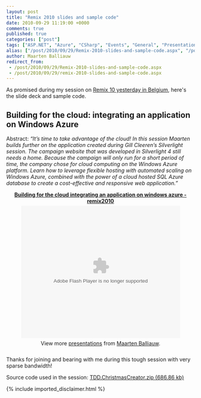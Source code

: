 ```yaml
---
layout: post
title: "Remix 2010 slides and sample code"
date: 2010-09-29 11:19:00 +0000
comments: true
published: true
categories: ["post"]
tags: ["ASP.NET", "Azure", "CSharp", "Events", "General", "Presentations", "Silverlight"]
alias: ["/post/2010/09/29/Remix-2010-slides-and-sample-code.aspx", "/post/2010/09/29/remix-2010-slides-and-sample-code.aspx"]
author: Maarten Balliauw
redirect_from:
 - /post/2010/09/29/Remix-2010-slides-and-sample-code.aspx
 - /post/2010/09/29/remix-2010-slides-and-sample-code.aspx
---
```

<p>As promised during my session on <a href="http://msdn.microsoft.com/nl-be/ff923221.aspx" target="_blank">Remix 10 yesterday in Belgium</a>, here's the slide deck and sample code.</p>
<h2>Building for the cloud: integrating an application on Windows Azure</h2>
<p>Abstract: <em>&ldquo;It’s time to take advantage of the cloud! In this session Maarten builds further on the application created during Gill Cleeren’s Silverlight session. The campaign website that was developed in Silverlight 4 still needs a home. Because the campaign will only run for a short period of time, the company chose for cloud computing on the Windows Azure platform. Learn how to leverage flexible hosting with automated scaling on Windows Azure, combined with the power of a cloud hosted SQL Azure database to create a cost-effective and responsive web application.&rdquo;</em></p>

<div style="text-align: center; width: 100%;" id="__ss_5315226"><strong style="display:block;margin:12px 0 4px"><a href="http://www.slideshare.net/maartenba/building-for-the-cloud-integrating-an-application-on-windows-azure-remix2010-5315226" title="Building for the cloud integrating an application on windows azure - remix2010">Building for the cloud integrating an application on windows azure - remix2010</a></strong><object id="__sse5315226" width="425" height="355"><param name="movie" value="http://static.slidesharecdn.com/swf/ssplayer2.swf?doc=buildingforthecloud-integratinganapplicationonwindowsazure-remix2010-100929092002-phpapp01&stripped_title=building-for-the-cloud-integrating-an-application-on-windows-azure-remix2010-5315226&userName=maartenba" /><param name="allowFullScreen" value="true"/><param name="allowScriptAccess" value="always"/><embed name="__sse5315226" src="http://static.slidesharecdn.com/swf/ssplayer2.swf?doc=buildingforthecloud-integratinganapplicationonwindowsazure-remix2010-100929092002-phpapp01&stripped_title=building-for-the-cloud-integrating-an-application-on-windows-azure-remix2010-5315226&userName=maartenba" type="application/x-shockwave-flash" allowscriptaccess="always" allowfullscreen="true" width="425" height="355"></embed></object><div style="padding:5px 0 12px">View more <a href="http://www.slideshare.net/">presentations</a> from <a href="http://www.slideshare.net/maartenba">Maarten Balliauw</a>.</div></div>

<p>Thanks for joining and bearing with me during this tough session with very sparse bandwidth!</p>
<p>Source code used in the session: <a href="/files/2010/9/TDD.ChristmasCreator.zip">TDD.ChristmasCreator.zip (686.86 kb)</a></p>
{% include imported_disclaimer.html %}
